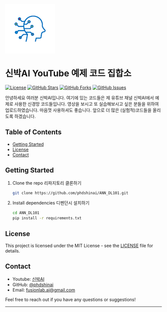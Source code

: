 <br />
<div align="left">
  <a href="https://github.com/phdshinai/ANN_DL101">
    <img src="images/logo.png" alt="Logo" width="160" height="160">
  </a>
</div>

# 신박AI YouTube 예제 코드 집합소

[![License](https://img.shields.io/badge/license-MIT-blue.svg)](LICENSE)
[![GitHub Stars](https://img.shields.io/github/stars/phdshinai/ANN_DL101.svg)](https://github.com/phdshinai/ANN_DL101/stargazers)
[![GitHub Forks](https://img.shields.io/github/forks/phdshinai/ANN_DL101.svg)](https://github.com/phdshinai/ANN_DL101/network/members)
[![GitHub Issues](https://img.shields.io/github/issues/phdshinai/ANN_DL101.svg)](https://github.com/phdshinai/ANN_DL101/issues)

안녕하세요 여러분 신박AI입니다. 여기에 있는 코드들은 제 유튜브 채널 신박AI에서 예제로 사용한 신경망 코드들입니다. 영상을 보시고 또 실습해보시고 싶은 분들을 위하여 업로드하였습니다. 마음껏 사용하셔도 좋습니다. 앞으로 더 많은 (실험적)코드들을 올리도록 하겠습니다.

## Table of Contents

- [Getting Started](#getting-started)
- [License](#license)
- [Contact](#contact)


## Getting Started

1. Clone the repo 리파지토리 클론하기
   ```sh
   git clone https://github.com/phdshinai/ANN_DL101.git
   ```
2. Install dependencies 디펜던시 설치하기
   ```sh
   cd ANN_DL101    
   pip install -r requirements.txt
   ```
## License

This project is licensed under the MIT License - see the [LICENSE](LICENSE) file for details.

## Contact

- Youtube: [신박AI](https://www.youtube.com/@phdshinAI)
- GitHub: [@phdshinai](https://github.com/phdshinai)
- Email: [fusionlab.ai@gmail.com](mailto:fusionlab.ai@gmail.com)

Feel free to reach out if you have any questions or suggestions!

---
